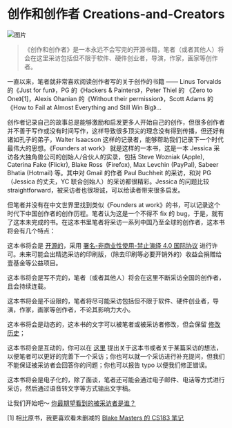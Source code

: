 # 创作和创作者 Creations-and-Creators

![图片](https://coding-net-production-pp-ci.codehub.cn/b6233a00-08da-4bc3-8dc6-4a2b97a13b0d.png)

> 《创作和创作者》是一本永远不会写完的开源书籍，笔者（或者其他人）将会在这里采访包括但不限于软件、硬件创业者，导演，作家，画家等创作者。

一直以来，笔者就非常喜欢阅读创作者写的关于创作的书籍 —— Linus Torvalds 的《Just for fun》，PG 的《Hackers & Painters》，Peter Thiel 的 《Zero to One》[1]，Alexis Ohanian 的《Without their permission》，Scott Adams 的 《How to Fail at Almost Everything and Still Win Big》...

创作者记录自己的故事总是能够激励和启发更多人开始自己的创作，但很多创作者并不善于写作或没有时间写作，这样导致很多顶尖的理念没有得到传播，但还好有诸如孔子的弟子，Walter Isaacson 这样的记录者，能够帮助我们记录下一个时代最伟大的思想。《Founders at work》 就是这样的一本书，这是一本 Jessica 采访各大独角兽公司的创始人/合伙人的实录，包括 Steve Wozniak (Apple), Caterina Fake (Flickr), Blake Ross  (Firefox), Max Levchin (PayPal), Sabeer Bhatia (Hotmail) 等。其中对  Gmail 的作者 Paul Buchheit 的采访，和对 PG （Jessica 的丈夫，YC 联合创始人）的采访都很精彩。Jessica 的问题比较 straightforward，被采访者也很坦诚，可以给读者带来很多启发。

但笔者并没有在中文世界里找到类似《Founders at work》的书，可以记录这个时代下中国创作者的创作历程。笔者认为这是一个不得不 fix 的 bug，于是，就有了这本未完成的书。在这本书里笔者将采访一系列中国乃至全球的创作者，这本书将会有几个特点：

这本书将会是 [开源的](https://github.com/zhaodaoai/Creations-and-Creators/)，采用 [署名-非商业性使用-禁止演绎 4.0 国际协议](https://creativecommons.org/licenses/by-nc-nd/4.0/deed.zh) 进行许可。未来可能会出精选采访的印刷版，（除去印刷等必要开销外的）收益会捐赠给壹基金等公益项目。

这本书将会是写不完的，笔者（或者其他人）将会在这里不断采访全国的创作者，且会持续连载。

这本书将会是不设限的，笔者将尽可能采访包括但不限于软件、硬件创业者，导演，作家，画家等创作者，不论其影响力大小。

这本书将会是动态的，这本书的文字可以被笔者或被采访者修改，但会保留 [修改历史](https://github.com/zhaodaoai/Creations-and-Creators/commits/master)；

这本书将会是互动的，你可以在 [这里](https://github.com/zhaodaoai/Creation-and-Creators/issues/new/choose) 提出关于这本书或者关于某篇采访的想法，以便笔者可以更好的完善下一个采访；你也可以就一个采访进行补充提问，但我们不能保证被采访者会回答你的问题；你也可以报告 typo 以便我们修正错误。

这本书将会是电子化的，除了面谈，笔者还可能会通过电子邮件、电话等方式进行采访，然后通过语音转文字等方式输出文字稿。

让我们开始吧～ [你最期望看到的被采访者是谁？](https://github.com/zhaodaoai/Creations-and-Creators/issues/new/choose)

[1] 相比原书，我更喜欢看未删减的 [Blake Masters 的 CS183 笔记](https://blakemasters.com/peter-thiels-cs183-startup)
